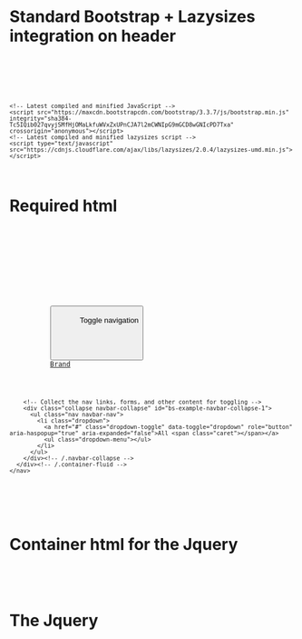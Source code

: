 <h1>Standard Bootstrap + Lazysizes integration on header</h1>
<code>
	<!-- Latest compiled and minified CSS -->
	<link rel="stylesheet" href="https://maxcdn.bootstrapcdn.com/bootstrap/3.3.7/css/bootstrap.min.css" integrity="sha384-BVYiiSIFeK1dGmJRAkycuHAHRg32OmUcww7on3RYdg4Va+PmSTsz/K68vbdEjh4u" crossorigin="anonymous">
	<script   src="https://code.jquery.com/jquery-3.1.1.min.js"   integrity="sha256-hVVnYaiADRTO2PzUGmuLJr8BLUSjGIZsDYGmIJLv2b8="   crossorigin="anonymous"></script>

	<!-- Latest compiled and minified JavaScript -->
	<script src="https://maxcdn.bootstrapcdn.com/bootstrap/3.3.7/js/bootstrap.min.js" integrity="sha384-Tc5IQib027qvyjSMfHjOMaLkfuWVxZxUPnCJA7l2mCWNIpG9mGCD8wGNIcPD7Txa" crossorigin="anonymous"></script>
	<!-- Latest compiled and minified lazysizes script -->
	<script type="text/javascript" src="https://cdnjs.cloudflare.com/ajax/libs/lazysizes/2.0.4/lazysizes-umd.min.js"></script>
</code>

<h1>Required html</h1>
<code>
  <section class="container">
    <nav class="navbar navbar-default">
      <div class="container-fluid">
        <!-- Brand and toggle get grouped for better mobile display -->
        <div class="navbar-header">
          <button type="button" class="navbar-toggle collapsed" data-toggle="collapse" data-target="#bs-example-navbar-collapse-1" aria-expanded="false">
            <span class="sr-only">Toggle navigation</span>
            <span class="icon-bar"></span>
            <span class="icon-bar"></span>
            <span class="icon-bar"></span>
          </button>
          <a class="navbar-brand" href="#">Brand</a>
        </div>

        <!-- Collect the nav links, forms, and other content for toggling -->
        <div class="collapse navbar-collapse" id="bs-example-navbar-collapse-1">
          <ul class="nav navbar-nav">
            <li class="dropdown">
              <a href="#" class="dropdown-toggle" data-toggle="dropdown" role="button" aria-haspopup="true" aria-expanded="false">All <span class="caret"></span></a>
              <ul class="dropdown-menu"></ul>
            </li>
          </ul>
        </div><!-- /.navbar-collapse -->
      </div><!-- /.container-fluid -->
    </nav>
  </section>
  <style>
    figure{margin-bottom:10px;}
  </style>
</code>
<h1>Container html for the Jquery</h1>
<code>
  <section id="jsonContainer" class="container clearfix"></section>
</code>
<h1>The Jquery</h1>
<code>
<script>
				$(document).ready(function(){
					var root = 'https://jsonplaceholder.typicode.com';
					$.ajax({
					  url: root + '/photos/',
					  method: 'GET'
					}).then(function(data) {
						var albums = data;
						var template = '';
						var navLinks ='';
						navLinks+='<li class="album-1">';
							navLinks+='<a href="1">Album 1</a>';
						navLinks+='</li>';
						var albumId = 1;
						$.each(albums, function(){
							if(albumId!=this.albumId)
							{
								albumId = this.albumId;
								navLinks+='<li class="album-'+this.albumId+'">';
									navLinks+='<a href="'+this.albumId+'">Album '+this.albumId+'</a>';
								navLinks+='</li>';
							}
							
							template+='<figure class="col-md-2 col-xs-6 album-'+this.albumId+'">';
								template+='<img src="'+this.thumbnailUrl+'" class="img-responsive lazyload"/>';
								template+='<figcaption>'+this.title+'</figcaption>';
							template+='</figure>';
						});
						$('.dropdown-menu').html(navLinks);
						$('#jsonContainer').html(template);
						$('.dropdown-menu li a').click(function(e){
							e.preventDefault();
							$('.dropdown-toggle').html($(this).text()+'<span class="caret"></span>');
							toShow = $('figure.album-'+$(this).attr('href'));
							album = $(this).attr('href');
							$.each($('figure'), function(){
								if($(this).hasClass('album-'+album))
								{
									$(this).show();
								}
								else
								{
									$(this).hide();
								}
							});
						});
					});
				});
			</script>      
</code>

